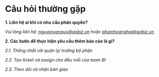 # Câu hỏi thường gặp

**1. Liên hệ ai khi có nhu cầu phân quyền?**

*Vui lòng liên hệ: nguyenvanquy@gobiz.vn hoặc phamhoanghai@gobiz.vn*

**2. Các bước để thực hiện yêu cầu thêm báo cáo là gì?**

*2.1. Thống nhất với quản lý/ trưởng bộ phận*

*2.2. Tạo ticket và assign cho đầu mối của team BI*

*2.3. Theo dõi và nhận bàn giao*




